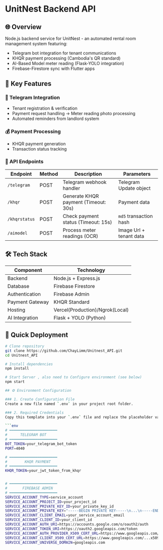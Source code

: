 # UnitNest Backend API

## 🌐 Overview
Node.js backend service for UnitNest - an automated rental room management system featuring:
- Telegram bot integration for tenant communications
- KHQR payment processing (Cambodia's QR standard)
- AI-Based Model meter reading (Flask-YOLO integration)
- Firebase-Firestore sync with Flutter apps

## 🚀 Key Features

### 🤖 Telegram Integration
- Tenant registration & verification
- Payment request handling -> Meter reading photo processing
- Automated reminders from landlord system

### 💰 Payment Processing
- KHQR payment generation
- Transaction status tracking

### 🔌 API Endpoints

| Endpoint       | Method | Description                          | Parameters               |
|----------------|--------|--------------------------------------|--------------------------|
| `/telegram`    | POST   | Telegram webhook handler             | Telegram Update object   |
| `/khqr`        | POST   | Generate KHQR payment (Timeout: 30s) | Payment data             |
| `/khqrstatus`  | POST   | Check payment status (Timeout: 15s)  | `md5` transaction hash   |
| `/aimodel`     | POST   | Process meter readings (OCR)         | Image Url + tenant data  |


## 🛠 Tech Stack

| Component        | Technology                       |
|------------------|----------------------------------|
| Backend          | Node.js + Express.js             |
| Database         | Firebase Firestore               |
| Authentication   | Firebase Admin                   |
| Payment Gateway  | KHQR Standard                    |
| Hosting          | Vercel(Production)/Ngrok(Local)  |
| AI Integration   | Flask + YOLO (Python)            |

## 🚀 Quick Deployment
```bash
# Clone repository
git clone https://github.com/ChayLimm/Unitnest_API.git
cd Unitnest_API

# Install dependencies
npm install

# Start Server , also need to Configure environment (see below)
npm start

## ⚙️ Environment Configuration

### 1. Create Configuration File
Create a new file named `.env` in your project root folder.

### 2. Required Credentials
Copy this template into your `.env` file and replace the placeholder values:

```env
# ━━━━━━━━━━━━━━━━━━━━━━
#      TELEGRAM BOT
# ━━━━━━━━━━━━━━━━━━━━━━
BOT_TOKEN=your_telegram_bot_token
PORT=4040

# ━━━━━━━━━━━━━━━━━━━━━━
#        KHQR PAYMENT
# ━━━━━━━━━━━━━━━━━━━━━━
KHQR_TOKEN=your_jwt_token_from_khqr


# ━━━━━━━━━━━━━━━━━━━━━━
#       FIREBASE ADMIN
# ━━━━━━━━━━━━━━━━━━━━━━
SERVICE_ACCOUNT_TYPE=service_account
SERVICE_ACCOUNT_PROJECT_ID=your_project_id
SERVICE_ACCOUNT_PRIVATE_KEY_ID=your_private_key_id
SERVICE_ACCOUNT_PRIVATE_KEY="-----BEGIN PRIVATE KEY-----\n...\n-----END PRIVATE KEY-----\n"
SERVICE_ACCOUNT_CLIENT_EMAIL=your_service_account_email
SERVICE_ACCOUNT_CLIENT_ID=your_client_id
SERVICE_ACCOUNT_AUTH_URI=https://accounts.google.com/o/oauth2/auth
SERVICE_ACCOUNT_TOKEN_URI=https://oauth2.googleapis.com/token
SERVICE_ACCOUNT_AUTH_PROVIDER_X509_CERT_URL=https://www.googleapis.com/oauth2/v1/certs
SERVICE_ACCOUNT_CLIENT_X509_CERT_URL=https://www.googleapis.com/...x509/...
SERVICE_ACCOUNT_UNIVERSE_DOMAIN=googleapis.com




